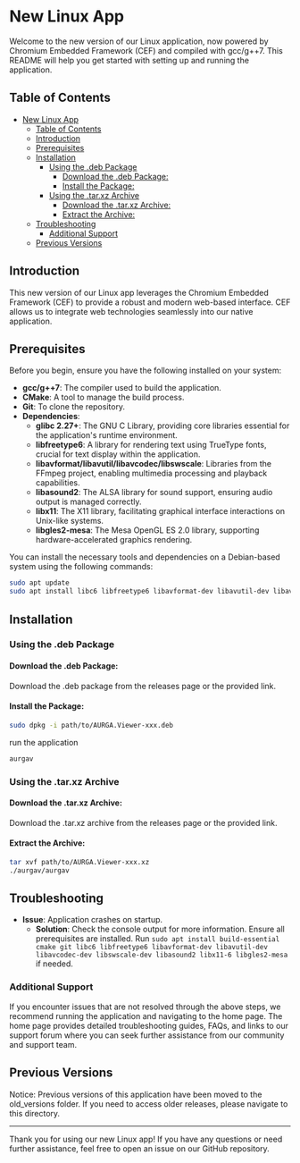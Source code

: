 # New Linux App

Welcome to the new version of our Linux application, now powered by Chromium Embedded Framework (CEF) and compiled with gcc/g++7. This README will help you get started with setting up and running the application.

## Table of Contents

- [New Linux App](#new-linux-app)
  - [Table of Contents](#table-of-contents)
  - [Introduction](#introduction)
  - [Prerequisites](#prerequisites)
  - [Installation](#installation)
    - [Using the .deb Package](#using-the-deb-package)
      - [Download the .deb Package:](#download-the-deb-package)
      - [Install the Package:](#install-the-package)
    - [Using the .tar.xz Archive](#using-the-tarxz-archive)
      - [Download the .tar.xz Archive:](#download-the-tarxz-archive)
      - [Extract the Archive:](#extract-the-archive)
  - [Troubleshooting](#troubleshooting)
    - [Additional Support](#additional-support)
  - [Previous Versions](#previous-versions)
## Introduction

This new version of our Linux app leverages the Chromium Embedded Framework (CEF) to provide a robust and modern web-based interface. CEF allows us to integrate web technologies seamlessly into our native application.

## Prerequisites

Before you begin, ensure you have the following installed on your system:

- **gcc/g++7**: The compiler used to build the application.
- **CMake**: A tool to manage the build process.
- **Git**: To clone the repository.
- **Dependencies**:
  - **glibc 2.27+**: The GNU C Library, providing core libraries essential for the application's runtime environment.
  - **libfreetype6**: A library for rendering text using TrueType fonts, crucial for text display within the application.
  - **libavformat/libavutil/libavcodec/libswscale**: Libraries from the FFmpeg project, enabling multimedia processing and playback capabilities.
  - **libasound2**: The ALSA library for sound support, ensuring audio output is managed correctly.
  - **libx11**: The X11 library, facilitating graphical interface interactions on Unix-like systems.
  - **libgles2-mesa**: The Mesa OpenGL ES 2.0 library, supporting hardware-accelerated graphics rendering.

You can install the necessary tools and dependencies on a Debian-based system using the following commands:

```sh
sudo apt update
sudo apt install libc6 libfreetype6 libavformat-dev libavutil-dev libavcodec-dev libswscale-dev libasound2 libx11-6 libgles2-mesa
```

## Installation
### Using the .deb Package

#### Download the .deb Package:
Download the .deb package from the releases page or the provided link.

#### Install the Package:
```sh
sudo dpkg -i path/to/AURGA.Viewer-xxx.deb
```
run the application
```sh
aurgav
```
### Using the .tar.xz Archive
#### Download the .tar.xz Archive:
Download the .tar.xz archive from the releases page or the provided link.

#### Extract the Archive:
```sh
tar xvf path/to/AURGA.Viewer-xxx.xz
./aurgav/aurgav
```

## Troubleshooting
- **Issue**: Application crashes on startup.
  - **Solution**: Check the console output for more information. Ensure all prerequisites are installed. Run `sudo apt install build-essential cmake git libc6 libfreetype6 libavformat-dev libavutil-dev libavcodec-dev libswscale-dev libasound2 libx11-6 libgles2-mesa` if needed.

### Additional Support

If you encounter issues that are not resolved through the above steps, we recommend running the application and navigating to the home page. The home page provides detailed troubleshooting guides, FAQs, and links to our support forum where you can seek further assistance from our community and support team.


## Previous Versions
Notice: Previous versions of this application have been moved to the old_versions folder. If you need to access older releases, please navigate to this directory.

---

Thank you for using our new Linux app! If you have any questions or need further assistance, feel free to open an issue on our GitHub repository.
